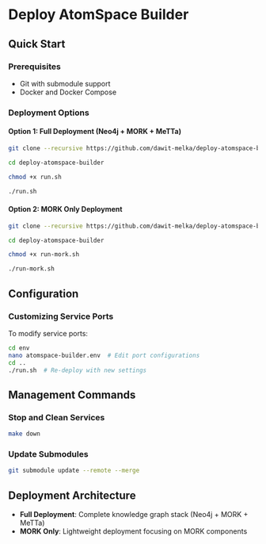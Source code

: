 # Deploy AtomSpace Builder

## Quick Start

### Prerequisites
- Git with submodule support
- Docker and Docker Compose

### Deployment Options

#### Option 1: Full Deployment (Neo4j + MORK + MeTTa)
```bash
git clone --recursive https://github.com/dawit-melka/deploy-atomspace-builder.git

cd deploy-atomspace-builder

chmod +x run.sh

./run.sh
```

#### Option 2: MORK Only Deployment
```bash
git clone --recursive https://github.com/dawit-melka/deploy-atomspace-builder.git

cd deploy-atomspace-builder

chmod +x run-mork.sh

./run-mork.sh
```

## Configuration

### Customizing Service Ports
To modify service ports:
```bash
cd env
nano atomspace-builder.env  # Edit port configurations
cd ..
./run.sh  # Re-deploy with new settings
```

## Management Commands

### Stop and Clean Services
```bash
make down
```

### Update Submodules
```bash
git submodule update --remote --merge
```

## Deployment Architecture
- **Full Deployment**: Complete knowledge graph stack (Neo4j + MORK + MeTTa)
- **MORK Only**: Lightweight deployment focusing on MORK components
